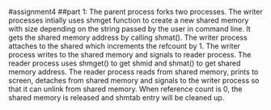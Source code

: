 #assignment4
##part 1:
The parent process forks two processes. The writer processes intially uses shmget function to create a new shared memory with size depending on the string passed by the user in command line. It gets the shared memory address by calling shmat(). The writer process attaches to the shared which increments the refcount by 1. The writer process writes to the shared memory and signals to reader process. The reader process uses shmget() to get shmid and shmat() to get shared memory address. The reader process reads from shared memory, prints to screen, detaches from shared memory and signals to the writer process so that it can unlink from shared memory. When reference count is 0, the shared memory is released and shmtab entry will be cleaned up.
